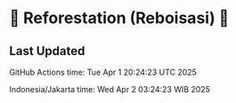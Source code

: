 
# 🌳 Reforestation (Reboisasi) 🌲

## Last Updated

GitHub Actions time: Tue Apr  1 20:24:23 UTC 2025

Indonesia/Jakarta time: Wed Apr  2 03:24:23 WIB 2025
